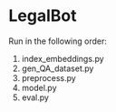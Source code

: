 # LegalBot
Run in the following order:
1) index_embeddings.py
2) gen_QA_dataset.py
3) preprocess.py
4) model.py
5) eval.py